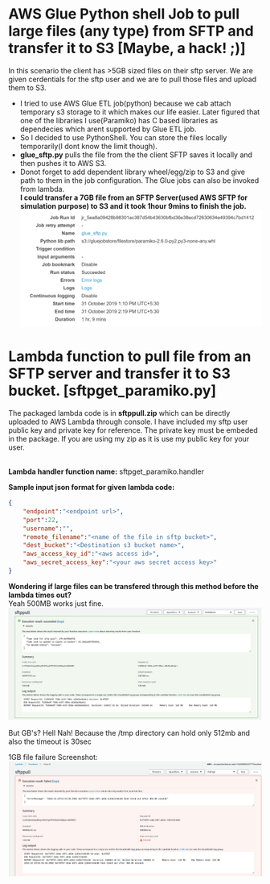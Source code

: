 # AWS Glue Python shell Job to pull large files (any type) from SFTP and transfer it to S3 [Maybe, a hack! ;)]

In this scenario the client has >5GB sized files on their sftp server. We are given cerdentials for the sftp user and we are to pull those files and upload them to S3.

 - I tried to use AWS Glue ETL job(python) because we cab attach temporary s3 storage to it which makes our life easier. Later figured that one of the libraries I use(Paramiko) has C based libraries as dependecies which arent supported by Glue ETL job.
 - So I decided to use PythonShell. You can store the files locally temporarily(I dont know the limit though).<br/>
 - **glue_sftp.py** pulls the file from the the client SFTP saves it locally and then pushes it to AWS S3.
 - Donot forget to add dependent library wheel/egg/zip to S3 and give path to them in the job configuration. 
The Glue jobs can also be invoked from lambda.<br/>
**I could transfer a 7GB file from an SFTP Server(used AWS SFTP for simulation purpose) to S3 and it took 1hour 9mins to finish the job.**
![Preview](https://github.com/gouthampro3/data-xray-sftp/blob/master/img/7gb.png)

# Lambda function to pull file from an SFTP server and transfer it to S3 bucket. [sftpget_paramiko.py]

The packaged lambda code is in **sftppull.zip** which can be directly uploaded to AWS Lambda through console. I have included my sftp user public key and private key for reference. The private key must be embeded in the package. If you are using my zip as it is use my public key for your user.<br /><br />

**Lambda handler function name:** sftpget_paramiko.handler <br />

**Sample input json format for given lambda code:** <br />
```json
{
	"endpoint":"<endpoint url>",
	"port":22,
	"username":"",
	"remote_filename":"<name of the file in sftp bucket>",
	"dest_bucket":"<Destination s3 bucket name>",
	"aws_access_key_id":"<aws access id>",
	"aws_secret_access_key":"<your aws secret access key>"
}
```	
**Wondering if large files can be transfered through this method before the lambda times out?**<br/>
Yeah 500MB works just fine. 
![Preview](https://github.com/gouthampro3/data-xray-sftp/blob/master/img/500mb.PNG)

But GB's? Hell Nah! Because the /tmp directory can hold only 512mb and also the timeout is 30sec<br/>

1GB file failure Screenshot:
![Preview](https://github.com/gouthampro3/data-xray-sftp/blob/master/img/1gb.PNG)